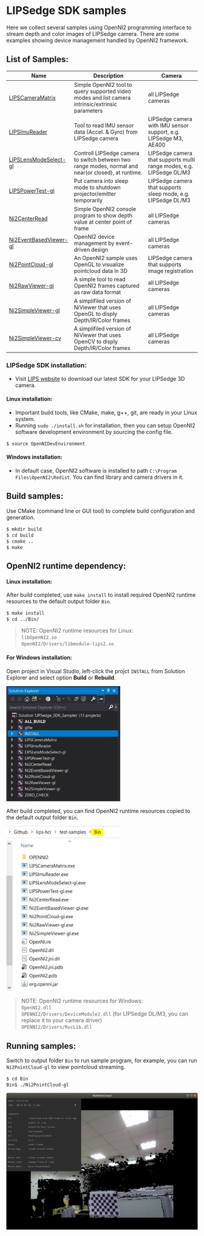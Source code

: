 # LIPSedge SDK samples
Here we collect several samples using OpenNI2 programming interface to stream depth and color images of LIPSedge camera.
There are some examples showing device management handled by OpenNI2 framework.

## List of Samples:
|Name|Description|Camera|
|----|----|----|
|[LIPSCameraMatrix](./LIPSCameraMatrix)| Simple OpenNI2 tool to query supported video modes and list camera intrinsic/extrinsic parameters | all LIPSedge cameras |
|[LIPSImuReader](./LIPSImuReader)| Tool to read IMU sensor data (Accel. & Gyro) from LIPSedge camera | LIPSedge camera with IMU sensor support, e.g. LIPSedge M3, AE400 |
|[LIPSLensModeSelect-gl](./LIPSLensModeSelect-gl)| Controll LIPSedge camera to switch between two range modes, normal and near(or closed), at runtime. | LIPSedge camera that supports multi range modes, e.g. LIPSedge DL/M3 |
|[LIPSPowerTest-gl](./LIPSPowerTest-gl)| Put camera into sleep mode to shutdown projector/emitter temporarily | LIPSedge camera that supports sleep mode, e.g. LIPSedge DL/M3 |
|[Ni2CenterRead](./Ni2CenterRead)| Simple OpenNI2 console program to show depth value at center point of frame | all LIPSedge cameras |
|[Ni2EventBasedViewer-gl](./Ni2EventBasedViewer-gl)| OpenNI2 device management by event-driven design | all LIPSedge cameras |
|[Ni2PointCloud-gl](./Ni2PointCloud-gl)| An OpenNI2 sample uses OpenGL to visualize pointcloud data in 3D | LIPSedge camera that supports image registration |
|[Ni2RawViewer-gl](./Ni2RawViewer-gl)| A simple tool to read OpenNI2 frames captured as raw data format | all LIPSedge cameras |
|[Ni2SimpleViewer-gl](./Ni2SimpleViewer-gl)| A simplifiled version of NiViewer that uses OpenGL to disply Depth/IR/Color frames | all LIPSedge cameras |
|[Ni2SimpleViewer-cv](./Ni2SimpleViewer-cv)| A simplifiled version of NiViewer that uses OpenCV to disply Depth/IR/Color frames | all LIPSedge cameras |


### LIPSedge SDK installation:
  * Visit [LIPS website](https://www.lips-hci.com/lipssdk) to download our latest SDK for your LIPSedge 3D camera.

#### Linux installation:
  * Important build tools, like CMake, make, g++, git, are ready in your Linux system.
  * Running `sudo ./install.sh` for installation, then you can setup OpenNI2 software development environment by sourcing the config file.
  ```
  $ source OpenNIDevEnvironment
  ```

#### Windows installation:
  * In default case, OpenNI2 software is installed to path `C:\Program Files\OpenNI2\Redist`. You can find library and camera drivers in it.

## Build samples:
  Use CMake (command line or GUI tool) to complete build configuration and generation.
  ```
  $ mkdir build
  $ cd build
  $ cmake ..
  $ make
  ```

## OpenNI2 runtime dependency:
#### Linux installation:
After build completed, use `make install` to install required OpenNI2 runtime resources to the default output folder `Bin`.
```
$ make install
$ cd ../Bin/
```
> NOTE: OpenNI2 runtime resources for Linux:                               
> `libOpenNI2.so`                                   
> `OpenNI2/Drivers/libmodule-lips2.so`

#### For Windows installation:
Open project in Visual Studio, left-click the projct `INSTALL` from Solution Explorer and select option **Build** or **Rebuild**.
<p align="left"><img src="res/Screenshot-win-visualstudio-solution-explorer.JPG" width="300"/></p>

After build completed, you can find OpenNI2 runtime resources copied to the default output folder `Bin`.
<p align="left"><img src="res/Screenshot-win-openni2-runtime-env-in-BIN-folder.JPG" width="300" /></p>

> NOTE: OpenNI2 runtime resources for Windows:               
`OpenNI2.dll`                                         
`OPENNI2/Drivers/DeviceModule2.dll` (for LIPSedge DL/M3, you can replace it to your camera driver)                       
`OPENNI2/Drivers/RvcLib.dll`

## Running samples:
Switch to output folder `Bin` to run sample program, for example, you can run `Ni2PointCloud-gl` to view pointcloud streaming.
```
$ cd Bin
Bin$ ./Ni2PointCloud-gl
```

<p align="center"><img src="res/Screenshot-ni2-pointcloud-viewer.png" /></p>
